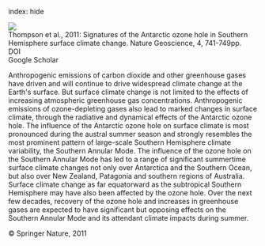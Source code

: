 index: hide

<div class="Citation">
    <div class="Citation-thumb CitationThumb-linked"  data-href="https://doi.org/10.1038/ngeo1296">
      <img src="https://static.claimspace.cloud/climate-study-static/refs/thumbs/14/Thompson_et_al_2011-thumb.png" />
    </div>

  <div class="Citation-body">
    <div class="Citation-text">Thompson et al., 2011: Signatures of the Antarctic ozone hole in Southern Hemisphere surface climate change. <span class="Article-journal">Nature Geoscience, </span><span class="Article-volume">4, </span>741-749pp.</div>
    <div class="Citation-links">
      <div class="CitationLink" data-href="https://doi.org/10.1038/ngeo1296">
        <div class="CitationLink-icon CitationLink-Doi"></div>
        <div class="CitationLink-text">DOI</div>
      </div>
      <div class="CitationLink" data-href="https://scholar.google.com/scholar?q=10.1038/ngeo1296">
        <div class="CitationLink-icon CitationLink-Scholar"></div>
        <div class="CitationLink-text">Google Scholar</div>
      </div>
    </div>
  </div>
</div>

Anthropogenic emissions of carbon dioxide and other greenhouse gases have driven and will continue to drive widespread climate change at the Earth's surface. But surface climate change is not limited to the effects of increasing atmospheric greenhouse gas concentrations. Anthropogenic emissions of ozone-depleting gases also lead to marked changes in surface climate, through the radiative and dynamical effects of the Antarctic ozone hole. The influence of the Antarctic ozone hole on surface climate is most pronounced during the austral summer season and strongly resembles the most prominent pattern of large-scale Southern Hemisphere climate variability, the Southern Annular Mode. The influence of the ozone hole on the Southern Annular Mode has led to a range of significant summertime surface climate changes not only over Antarctica and the Southern Ocean, but also over New Zealand, Patagonia and southern regions of Australia. Surface climate change as far equatorward as the subtropical Southern Hemisphere may have also been affected by the ozone hole. Over the next few decades, recovery of the ozone hole and increases in greenhouse gases are expected to have significant but opposing effects on the Southern Annular Mode and its attendant climate impacts during summer.

<div class="Citation-copy">
&copy; Springer Nature, 2011
</div>